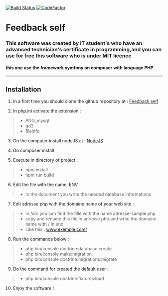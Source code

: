 [![Build Status](https://api.travis-ci.com/ndlaprovidence/self-feedback1.svg?branch=main)](https://travis-ci.com/ndlaprovidence/self-feedback1)
[![CodeFactor](https://www.codefactor.io/repository/github/yaperson/musique-web/badge)](https://www.codefactor.io/repository/github/yaperson/musique-web)
# __**Feedback self**__

### This software was created by IT student's who have an advanced technician's certificate in programming,and you can use for free this software who is under MIT licence

#### this one use the framework symfony on composer with language PHP
---------------------------
## **Installation**

 1. In a first time you should clone the github repository at : [Feedback self](https://github.com/ndlaprovidence/self-feedback1 "software of rating")

1. In php.ini activate the extension :
 >- PDO_mysql
 >- gd2
 >- fileinfo 
3. On the computer install nodeJS at :   [NodeJS](https://nodejs.org)

1. Do composer install 

1. Execute in directory of project :
>- npm install
>- npm run build

6. Edit the file with the name .ENV
>- In the document you write the needed database informations

7. Edit adresse.php with the domaine name of your web site :
>- In /src you can find the fille with the name adresse-sample.php
>- copy and rename this file in adresse.php and write the domaine name with / in end
>- Like this : www.exemple.com/

8. Run the commands below :
>- php bin/console doctrine:database:create
>- php bin/console make:migration
>- php bin/console doctrine:migrations:migrate

9. Do the command for created the default user :
>- php bin/console doctrine:fixtures:load

10. Enjoy the software !


